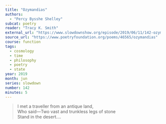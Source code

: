 ```yaml
---
title: "Ozymandias"
authors:
  - "Percy Bysshe Shelley"
subcat: poetry
reader: "Tracy K. Smith"
external_url: "https://www.slowdownshow.org/episode/2019/06/11/142-ozymandias"
source_url: "https://www.poetryfoundation.org/poems/46565/ozymandias"
course: function
tags:
  - cosmology
  - time
  - philosophy
  - poetry
  - state
year: 2019
month: jun
series: slowdown
number: 142
minutes: 5
---
```


> I met a traveller from an antique land,  
Who said—Two vast and trunkless legs of stone  
Stand in the desert....
